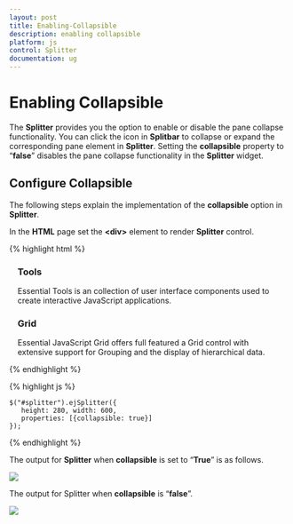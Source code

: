 ```yaml
---
layout: post
title: Enabling-Collapsible
description: enabling collapsible
platform: js
control: Splitter
documentation: ug
---
```


# Enabling Collapsible

The **Splitter** provides you the option to enable or disable the pane collapse functionality. You can click the icon in **Splitbar** to collapse or expand the corresponding pane element in **Splitter**. Setting the **collapsible** property to “**false**” disables the pane collapse functionality in the **Splitter** widget.

## Configure Collapsible

The following steps explain the implementation of the **collapsible** option in **Splitter**.

In the **HTML** page set the **&lt;div&gt;** element to render **Splitter** control.  

{% highlight html %}

<div id="splitter">
    <div>
        <div style="padding: 0px 15px;">
            <h3 class="h3">Tools </h3>
            Essential Tools is an collection of user interface components used to create interactive
                            JavaScript applications.
        </div>
    </div>
    <div>
        <div style="padding: 0px 15px;">
            <h3 class="h3">Grid </h3>
            Essential JavaScript Grid offers full featured a Grid control with extensive support for
                            Grouping and the display of hierarchical data.
        </div>
    </div>
</div>
        
{% endhighlight %}

{% highlight js %}
  
    $("#splitter").ejSplitter({
       height: 280, width: 600,
       properties: [{collapsible: true}]
    });  

{% endhighlight %}

The output for **Splitter** when **collapsible** is set to “**True**” is as follows.

![]("/js/Splitter/Enabling-Collapsible_images/Enabling-Collapsible_img1.png") 

The output for Splitter when **collapsible** is “**false**”.

![]("/js/Splitter/Enabling-Collapsible_images/Enabling-Collapsible_img2.png") 



